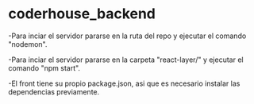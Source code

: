 # coderhouse_backend
-Para inciar el servidor pararse en la ruta del repo y ejecutar el comando "nodemon".

-Para inciar el servidor pararse en la carpeta "react-layer/" y ejecutar el comando "npm start".

-El front tiene su propio package.json, asi que es necesario instalar las dependencias previamente.
